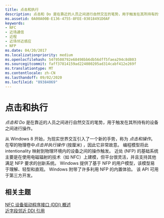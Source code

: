 ```yaml
---
title: 点击和执行
description: 点击和 Do 是在靠近的人员之间进行自然交互的笔势，用于触发在其所持有的设备之间进行操作。
ms.assetid: 0A00A00B-E136-4755-8FEE-03018491D0AF
keywords:
- NFC
- 近场通信
- 近程
- 近场邻近感应
- NFP
ms.date: 04/20/2017
ms.localizationpriority: medium
ms.openlocfilehash: 54f9508792e68498bb6db56dff5faea294c8d803
ms.sourcegitcommit: faff37814159ad224080205ad314cabf412e269f
ms.translationtype: MT
ms.contentlocale: zh-CN
ms.lasthandoff: 09/02/2020
ms.locfileid: "89384069"
---
```

# <a name="tap-and-do"></a>点击和执行


*点击和 Do* 是在靠近的人员之间进行自然交互的笔势，用于触发在其所持有的设备之间进行操作。

从 Windows 8 开始，为现实世界交互引入了一个新的手势，称为 *点击和操作*。 在窄的物理卷中*点击并执行操作* (按厘米) ，因此它非常故意。 编程模型将此 intentionality 映射到物理环境内的设备之间的操作触发。 近处 (NFP) 的基础系统主要是在使用电磁辐射的技术（如 NFC）上建模，但平台很灵活，并且支持其他满足 NFP 要求的创新系统。 Windows 提供了基于 NFP 的用户模型，该模型易于理解、轻型和直观。 Windows 附带了许多利用 NFP 的内置体验。 该 API 可用于第三方开发。

 

 
## <a name="related-topics"></a>相关主题
 [NFC 设备驱动程序接口 (DDI) 概述](/windows-hardware/drivers/ddi/index)  
[近字段邻近 DDI 引用](/windows-hardware/drivers/ddi/index)